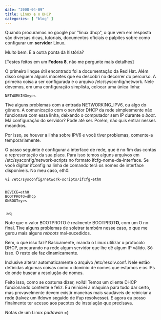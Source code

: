 ```yaml
---
date: "2008-04-09"
title: Linux e o DHCP
categories: [ "blog" ]
---
```

Quando procuramos no google por "linux dhcp", o que vem em resposta são diversas dicas, tutoriais, documentos oficiais e palpites sobre como configurar um **servidor** Linux.

Muito bem. E a outra ponta da história?

[Testes feitos em um **Fedora 8**, não me pergunte mais detalhes]

O primeiro linque útil encontrado foi a documentação da Red Hat. Além disso seguem alguns macetes que eu descobri no decorrer do percurso. A primeira coisa a ser configurada é o arquivo /etc/sysconfig/network. Nele devemos, em uma configuração simplista, colocar uma única linha:

    
    NETWORKING=yes

Tive alguns problemas com a entrada NETWORKING_IPV6, ou algo do gênero. A comunicação com o servidor DHCP da rede simplesmente não funcionava com essa linha, deixando o computador sem IP durante o _boot_. Má configuração do servidor? Pode até ser. Porém, não quis entrar nesses meandros.

Por isso, se houver a linha sobre IPV6 e você tiver problemas, comente-a temporariamente.

O passo seguinte é configurar a interface de rede, que é no fim das contas a representação da sua placa. Para isso temos alguns arquivos em /etc/sysconfig/network-scripts no formato ifcfg-nome-da-interface. Se você digitar ifconfig na linha de comando terá os nomes de interface disponíveis. No meu caso, eth0.

    
    vi /etc/sysconfig/network-scripts/ifcfg-eth0

    
    DEVICE=eth0
    BOOTPROTO=dhcp
    ONBOOT=yes

    
    :wq

Note que o valor BOOTPROTO é realmente BOOTPROT**O**, com um O no final. Tive alguns problemas de soletrar também nesse caso, o que me gerou mais alguns _reboots_ mal-sucedidos.

Bem, o que isso faz? Basicamente, manda o Linux utilizar o protocolo DHCP, procurando na rede algum servidor que lhe dê algum IP válido. Só isso. O resto ele faz dinamicamente.

Inclusive alterar automaticamente o arquivo /etc/resolv.conf. Nele estão definidas algumas coisas como o domínio de nomes que estamos e os IPs de onde buscar a resolução de nomes.

Feito isso, como se costuma dizer, _voilà_! Temos um cliente DHCP funcionando contente e feliz. Eu reiniciei a máquina para tudo dar certo, mas provavelmente devem existir maneiras mais saudáveis de reiniciar a rede (talvez um ifdown seguido de ifup resolvesse).  E agora eu posso finalmente ter acesso aos pacotes de instalação que precisava.

Notas de um Linux _padawan_ =)
